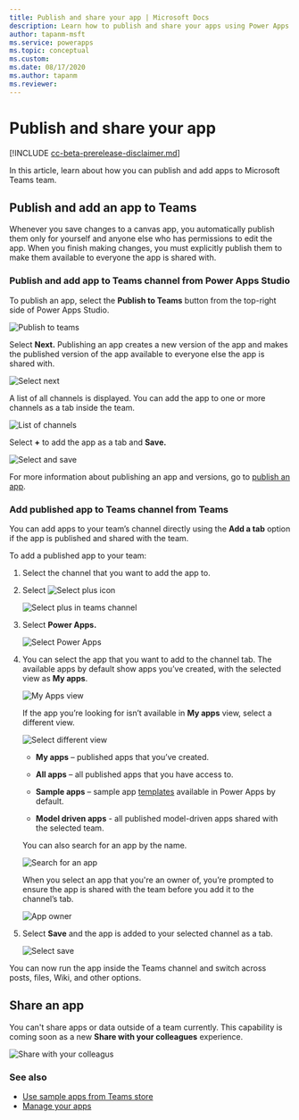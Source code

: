 ```yaml
---
title: Publish and share your app | Microsoft Docs
description: Learn how to publish and share your apps using Power Apps app from Teams.
author: tapanm-msft
ms.service: powerapps
ms.topic: conceptual
ms.custom: 
ms.date: 08/17/2020
ms.author: tapanm
ms.reviewer: 
---
```


# Publish and share your app

[!INCLUDE [cc-beta-prerelease-disclaimer.md](../includes/cc-beta-prerelease-disclaimer.md)]

In this article, learn about how you can publish and add apps to Microsoft Teams team.

## Publish and add an app to Teams

Whenever you save changes to a canvas app, you automatically publish them only for yourself and anyone else who has permissions to edit the app. When you finish making changes, you must explicitly publish them to make them available to everyone the app is shared with.

### Publish and add app to Teams channel from Power Apps Studio

To publish an app, select the **Publish to Teams** button from the top-right side of Power Apps Studio.

![Publish to teams](media/publish-app-5.png "Publish to teams")

Select **Next.** Publishing an app creates a new version of the app and makes the published version of the app available to everyone else the app is shared with.

![Select next](media/publish-app-6.png "Select next")

A list of all channels is displayed. You can add the app to one or more channels as a tab inside the team.

![List of channels](media/publish-app-7.png "List of channels")

Select **+** to add the app as a tab and **Save.**

![Select and save](media/publish-app-8.png "Select and save")

For more information about publishing an app and versions, go to [publish an app](../maker/canvas-apps/save-publish-app.md#publish-an-app).

### Add published app to Teams channel from Teams

You can add apps to your team’s channel directly using the **Add a tab** option if the app is published and shared with the team.

To add a published app to your team:

1. Select the channel that you want to add the app to.

1. Select ![Select plus icon](media/publish-app-9.png "Select plus icon")
   
    ![Select plus in teams channel](media/publish-app-10.png "Select plus in teams channel")

1. Select **Power Apps.**

   ![Select Power Apps](media/publish-app-11.png "Select Power Apps")

1. You can select the app that you want to add to the channel tab. The available apps by default show apps you’ve created, with the selected view as **My apps**.

   ![My Apps view](media/publish-app-12.png "My Apps view")

   If the app you’re looking for isn’t available in **My apps** view, select a
  different view.

   ![Select different view](media/publish-app-13.png "Select different view")

    -  **My apps** – published apps that you’ve created.

    -  **All apps** – all published apps that you have access to.

    -  **Sample apps** – sample app [templates](../maker/canvas-apps/get-started-test-drive.md) available in Power Apps by default.

    -  **Model driven apps** - all published model-driven apps shared with the selected team.

   You can also search for an app by the name.

   ![Search for an app](media/publish-app-14.png "Search for an app")

   When you select an app that you're an owner of, you’re prompted to ensure the app is shared with the team before you add it to the channel’s tab.

   ![App owner](media/publish-app-15.png "App owner")

1. Select **Save** and the app is added to your selected channel as a tab.

   ![Select save](media/publish-app-16.png "Select save")

You can now run the app inside the Teams channel and switch across posts, files, Wiki, and other options.

## Share an app

You can't share apps or data outside of a team currently. This capability is coming soon as a new **Share with your colleagues** experience.

![Share with your colleagus](media/share-with-colleagues.png "Share with your colleagues")

### See also

- [Use sample apps from Teams store](use-sample-apps-from-teams-store.md)
- [Manage your apps](manage-your-apps.md)

